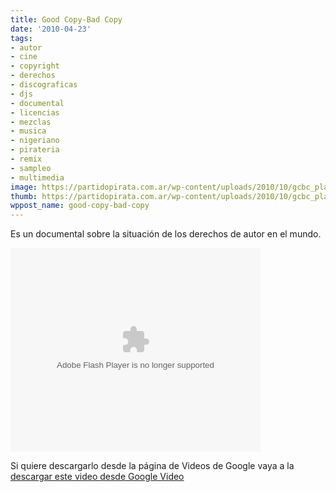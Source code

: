 ```yaml
---
title: Good Copy-Bad Copy
date: '2010-04-23'
tags:
- autor
- cine
- copyright
- derechos
- discograficas
- djs
- documental
- licencias
- mezclas
- musica
- nigeriano
- pirateria
- remix
- sampleo
- multimedia
image: https://partidopirata.com.ar/wp-content/uploads/2010/10/gcbc_plakat_trim_sm.jpg
thumb: https://partidopirata.com.ar/wp-content/uploads/2010/10/gcbc_plakat_trim_sm.jpg
wppost_name: good-copy-bad-copy
---
```


Es un documental sobre la situación de los derechos de autor en el mundo.

<object id="VideoPlayback" style="width: 400px; height: 326px;" width="320" height="240" classid="clsid:d27cdb6e-ae6d-11cf-96b8-444553540000" codebase="http://download.macromedia.com/pub/shockwave/cabs/flash/swflash.cab#version=6,0,40,0"><param name="src" value="http://video.google.es/googleplayer.swf?docid=" /><param name="hl" value="pt-BR&amp;fs=" /><param name="true" value="" /><param name="allowfullscreen" value="true" /><param name="allowscriptaccess" value="always" /><embed id="VideoPlayback" style="width: 400px; height: 326px;" width="320" height="240" type="application/x-shockwave-flash" src="http://video.google.es/googleplayer.swf?docid=" hl="pt-BR&amp;fs=" true="" allowfullscreen="true" allowscriptaccess="always" /></object>

Si quiere descargarlo desde la página de Videos de Google vaya a la <a href="http://video.google.es/videoplay?docid=-2820363504092275326&amp;ei=vot5S9P8CYjCqQLgt9jSBw&amp;q=Good+copy%2C+bad+copy%2C+espa%C3%B1ol#" target="_blank">descargar este video desde Google Video</a>
